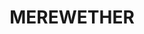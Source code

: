---
lastmod: '2025-04-06T06:05:20+00:00'
latitude: -32.951039
layout: suburb
longitude: 151.742882
postcode: '2291'
state: NSW
title: MEREWETHER
url: /nsw/merewether/
---